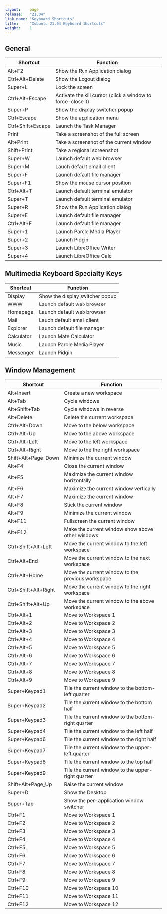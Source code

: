 ```yaml
---
layout:    page
release:   "21.04"
link_name: "Keyboard Shortcuts"
title:     "Xubuntu 21.04 Keyboard Shortcuts"
weight:    1
---
```


## General

 | Shortcut          | Function                                                    |
 | --------          | --------                                                    |
 | Alt+F2            | Show the Run Application dialog                             |
 | Ctrl+Alt+Delete   | Show the Logout dialog                                      |
 | Super+L           | Lock the screen                                             |
 | Ctrl+Alt+Escape   | Activate the kill cursor (click a window to force-close it) |
 | Super+P           | Show the display switcher popup                             |
 | Ctrl+Escape       | Show the application menu                                   |
 | Ctrl+Shift+Escape | Launch the Task Manager                                     |
 | Print             | Take a screenshot of the full screen                        |
 | Alt+Print         | Take a screenshot of the current window                     |
 | Shift+Print       | Take a regional screenshot                                  |
 | Super+W           | Launch default web browser                                  |
 | Super+M           | Lauch default email client                                  |
 | Super+F           | Launch default file manager                                 |
 | Super+F1          | Show the mouse cursor position                              |
 | Ctrl+Alt+T        | Launch default terminal emulator                            |
 | Super+T           | Launch default terminal emulator                            |
 | Super+R           | Show the Run Application dialog                             |
 | Super+E           | Launch default file manager                                 |
 | Ctrl+Alt+F        | Launch default file manager                                 |
 | Super+1           | Launch Parole Media Player                                  |
 | Super+2           | Launch Pidgin                                               |
 | Super+3           | Launch LibreOffice Writer                                   |
 | Super+4           | Launch LibreOffice Calc                                     |

## Multimedia Keyboard Specialty Keys

 | Shortcut   | Function                        |
 | --------   | --------                        |
 | Display    | Show the display switcher popup |
 | WWW        | Launch default web browser      |
 | Homepage   | Launch default web browser      |
 | Mail       | Lauch default email client      |
 | Explorer   | Launch default file manager     |
 | Calculator | Launch Mate Calculator          |
 | Music      | Launch Parole Media Player      |
 | Messenger  | Launch Pidgin                   |

## Window Management

 | Shortcut             | Function                                            |
 | --------             | --------                                            |
 | Alt+Insert           | Create a new workspace                              |
 | Alt+Tab              | Cycle windows                                       |
 | Alt+Shift+Tab        | Cycle windows in reverse                            |
 | Alt+Delete           | Delete the current workspace                        |
 | Ctrl+Alt+Down        | Move to the below workspace                         |
 | Ctrl+Alt+Up          | Move to the above workspace                         |
 | Ctrl+Alt+Left        | Move to the left workspace                          |
 | Ctrl+Alt+Right       | Move to the the right workspace                     |
 | Shift+Alt+Page_Down  | Minimize the current window                         |
 | Alt+F4               | Close the current window                            |
 | Alt+F5               | Maximize the current window horizontally            |
 | Alt+F6               | Maximize the current window vertically              |
 | Alt+F7               | Maximize the current window                         |
 | Alt+F8               | Stick the current window                            |
 | Alt+F9               | Minimize the current window                         |
 | Alt+F11              | Fullscreen the current window                       |
 | Alt+F12              | Make the current window show above other windows    |
 | Ctrl+Shift+Alt+Left  | Move the current window to the left workspace       |
 | Ctrl+Alt+End         | Move the current window to the next workspace       |
 | Ctrl+Alt+Home        | Move the current window to the previous workspace   |
 | Ctrl+Shift+Alt+Right | Move the current window to the right workspace      |
 | Ctrl+Shift+Alt+Up    | Move the current window to the above workspace      |
 | Ctrl+Alt+1           | Move to Workspace 1                                 |
 | Ctrl+Alt+2           | Move to Workspace 2                                 |
 | Ctrl+Alt+3           | Move to Workspace 3                                 |
 | Ctrl+Alt+4           | Move to Workspace 4                                 |
 | Ctrl+Alt+5           | Move to Workspace 5                                 |
 | Ctrl+Alt+6           | Move to Workspace 6                                 |
 | Ctrl+Alt+7           | Move to Workspace 7                                 |
 | Ctrl+Alt+8           | Move to Workspace 8                                 |
 | Ctrl+Alt+9           | Move to Workspace 9                                 |
 | Super+Keypad1        | Tile the current window to the bottom-left quarter  |
 | Super+Keypad2        | Tile the current window to the bottom half          |
 | Super+Keypad3        | Tile the current window to the bottom-right quarter |
 | Super+Keypad4        | Tile the current window to the left half            |
 | Super+Keypad6        | Tile the current window to the right half           |
 | Super+Keypad7        | Tile the current window to the upper-left quarter   |
 | Super+Keypad8        | Tile the current window to the top half             |
 | Super+Keypad9        | Tile the current window to the upper-right quarter  |
 | Shift+Alt+Page_Up    | Raise the current window                            |
 | Super+D              | Show the Desktop                                    |
 | Super+Tab            | Show the per-application window switcher            |
 | Ctrl+F1              | Move to Workspace 1                                 |
 | Ctrl+F2              | Move to Workspace 2                                 |
 | Ctrl+F3              | Move to Workspace 3                                 |
 | Ctrl+F4              | Move to Workspace 4                                 |
 | Ctrl+F5              | Move to Workspace 5                                 |
 | Ctrl+F6              | Move to Workspace 6                                 |
 | Ctrl+F7              | Move to Workspace 7                                 |
 | Ctrl+F8              | Move to Workspace 8                                 |
 | Ctrl+F9              | Move to Workspace 9                                 |
 | Ctrl+F10             | Move to Workspace 10                                |
 | Ctrl+F11             | Move to Workspace 11                                |
 | Ctrl+F12             | Move to Workspace 12                                |
